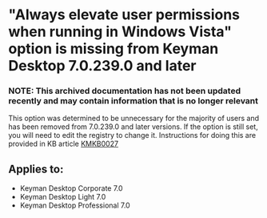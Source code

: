 # "Always elevate user permissions when running in Windows Vista" option is missing from Keyman Desktop 7.0.239.0 and later

### **NOTE**: This archived documentation has not been updated recently and may contain information that is no longer relevant


<p>This option was determined to be unnecessary for the majority of users and has been removed from 7.0.239.0 and later versions.  If the option is still set, you will need to edit the registry to change it.  Instructions for doing this are provided in KB article <a href='/kb/?id=27'>KMKB0027</a></p>

## Applies to:
 * Keyman Desktop Corporate 7.0
 * Keyman Desktop Light 7.0
 * Keyman Desktop Professional 7.0
